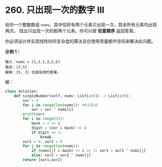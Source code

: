 # 260. 只出现一次的数字 III

给你一个整数数组 `nums`，其中恰好有两个元素只出现一次，其余所有元素均出现两次。 找出只出现一次的那两个元素。你可以按 **任意顺序** 返回答案。

你必须设计并实现线性时间复杂度的算法且仅使用常量额外空间来解决此问题。

 

**示例 1：**

```
输入：nums = [1,2,1,3,2,5]
输出：[3,5]
解释：[5, 3] 也是有效的答案。
```

解：

```python
class Solution:
    def singleNumber(self, nums: List[int]) -> List[int]:
        xor = 0
        for i in range(len(nums)): ##求异或
            xor = xor ^ nums[i]
        print(xor)
        for i in range(32):
            mask = 1 << i
            digit = (xor & mask) >> i
            if digit == 1:
                break
        xor1 = 0; xor2 = 0
        for j in range(len(nums)):
            if (nums[j] & mask) >> i == 1: xor1 = xor1 ^ nums[j]
            else: xor2 = xor2 ^ nums[j]
        return [xor1,xor2]
```


